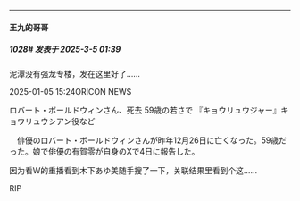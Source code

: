 ﻿
*****

####  王九的哥哥  
##### 1028#       发表于 2025-3-5 01:39

泥潭没有强龙专楼，发在这里好了……

2025-01-05 15:24ORICON NEWS

ロバート・ボールドウィンさん、死去 59歳の若さで 『キョウリュウジャー』キョウリュウシアン役など

　俳優のロバート・ボールドウィンさんが昨年12月26日に亡くなった。59歳だった。娘で俳優の有賀零が自身のXで4日に報告した。

因为看W的重播看到木下あゆ美随手搜了一下，关联结果里看到个这……

RIP

